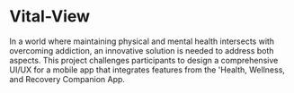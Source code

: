 # Vital-View
In a world where maintaining physical and mental health intersects with overcoming addiction, an innovative solution is needed to address both aspects. This project challenges participants to design a comprehensive UI/UX for a mobile app that integrates features from the 'Health, Wellness, and Recovery Companion App.
